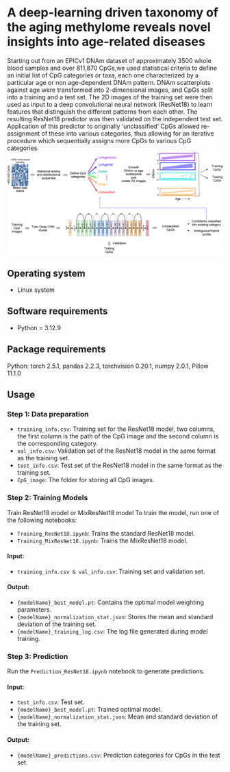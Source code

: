# A deep-learning driven taxonomy of the aging methylome reveals novel insights into age-related diseases
Starting out from an EPICv1 DNAm dataset of approximately 3500 whole blood samples and over 811,870 CpGs,we used statistical criteria to define an initial list of CpG categories or taxa, each one characterized by a particular age or non age-dependent DNAm pattern. DNAm scatterplots against age were transformed into 2-dimensional images, and CpGs split into a training and a test set. The 2D images of the training set were then used as input to a deep convolutional neural network (ResNet18) to learn features that distinguish the different patterns from each other. The resulting ResNet18 predictor was then validated on the independent test set. Application of this predictor to originally ‘unclassified’ CpGs allowed re-assignment of these into various categories, thus allowing for an iterative procedure which sequentially assigns more CpGs to various CpG categories. 
![Workflow](./Workflow/Workflow.png)


<!-- Operating system -->
## Operating system

+ Linux system

<!-- Softeware requirements -->
## Software requirements
+ Python = 3.12.9


<!-- Softeware requirements -->
## Package requirements
Python: torch 2.5.1, pandas 2.2.3, torchvision 0.20.1, numpy 2.0.1, Pillow 11.1.0

<!-- Usage -->
## Usage

### Step 1: Data preparation
+ `training_info.csv`: Training set for the ResNet18 model, two columns, the first column is the path of the CpG image and the second column is the corresponding category.
+ `val_info.csv`: Validation set of the ResNet18 model in the same format as the training set.
+ `test_info.csv`: Test set of the ResNet18 model in the same format as the training set.
+ `CpG_image`: The folder for storing all CpG images.

### Step 2: Training Models
Train ResNet18 model or MixResNet18 model
To train the model, run one of the following notebooks:
* `Training_ResNet18.ipynb`: Trains the standard ResNet18 model.
* `Training_MixResNet18.ipynb`: Trains the MixResNet18 model.
#### Input:

+ `training_info.csv & val_info.csv`: Training set and validation set.

#### Output:

+ `{modelName}_best_model.pt`: Contains the optimal model weighting parameters.
+ `{modelName}_normalization_stat.json`: Stores the mean and standard deviation of the training set.
+ `{modelName}_training_log.csv`: The log file generated during model training.
### Step 3: Prediction
Run the `Prediction_ResNet18.ipynb` notebook to generate predictions.
#### Input:
+ `test_info.csv`: Test set.
+ `{modelName}_best_model.pt`: Trained optimal model.
+ `{modelName}_normalization_stat.json`: Mean and standard deviation of the training set.
#### Output:

+ `{modelName}_predictions.csv`: Prediction categories for CpGs in the test set.

